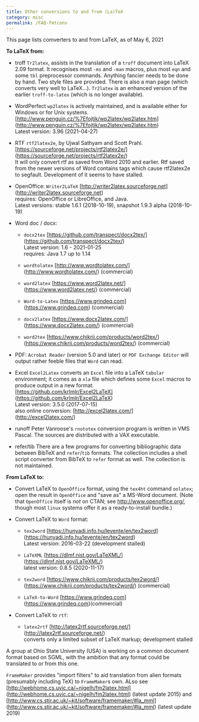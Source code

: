 ```yaml
---
title: Other conversions to and from (La)TeX
category: misc
permalink: /FAQ-fmtconv
---
```


This page lists comverters to and from LaTeX, as of May 6, 2021

**To LaTeX from:**

- troff `Tr2latex`, assists in the translation of a
  `troff` document into LaTeX 2.09 format.  It recognises most
  `-ms` and `-man` macros, plus most `eqn` and some
  `tbl` preprocessor commands.  Anything fancier needs to be
  done by hand. Two style files are provided. There is also a man page
  (which converts very well to LaTeX&hellip;).
  `Tr2latex` is an enhanced version of the earlier
  `troff-to-latex` (which is no longer available).

- WordPerfect `wp2latex` is actively maintained, and is
  available either for Windows or for Unix systems.  
  [http://www.penguin.cz/%7Efojtik/wp2latex/wp2latex.htm] (http://www.penguin.cz/%7Efojtik/wp2latex/wp2latex.htm)  
  Latest version: 3.96 (2021-04-27)
  
- RTF `rtf2latex2e`, by Ujwal Sathyam and Scott Prahl.  
  [https://sourceforge.net/projects/rtf2latex2e/] (https://sourceforge.net/projects/rtf2latex2e/)  
  It will only convert rtf as saved from Word 2010 and earlier. 
  Rtf saved from the newer versions of Word contains tags which cause rtf2latex2e to segfault.
  Development of it seems to have stalled.
  
- OpenOffice: `Writer2LaTeX` [http://writer2latex.sourceforge.net] (http://writer2latex.sourceforge.net)  
  requires: OpenOffice or LibreOffice, and Java.  
  Latest versions: stable 1.6.1 (2018-10-19), snapshot 1.9.3 alpha (2018-10-19)

- Word doc / docx: 
  - `docx2tex` [https://github.com/transpect/docx2tex/] (https://github.com/transpect/docx2tex/)  
      Latest version: 1.6 - 2021-01-25  
      requires: Java 1.7 up to 1.14
    
  - `wordtolatex` [http://www.wordtolatex.com/] (http://www.wordtolatex.com/)  (commercial)
  
  - `word2latex` [https://www.word2latex.net/] (https://www.word2latex.net/)  (commercial)
  
  - `Word-to-Latex` [https://www.grindeq.com] (https://www.grindeq.com)  (commercial)
  
  - `docx2latex` [https://www.docx2latex.com/] (https://www.docx2latex.com/)  (commercial)
  
  - `word2tex` [https://www.chikrii.com/products/word2tex/] (https://www.chikrii.com/products/word2tex/)  (commercial)
  
- PDF: `Acrobat Reader` (version 5.0 and later) 
  or `PDF Exchange Editor` will output rather feeble
  files that `Word` can read.
    
- Excel `Excel2Latex` converts an `Excel` file
  into a LaTeX `tabular` environment; it comes as a
  `xla` file which defines some `Excel` macros to produce
  output in a new format.  
  [https://github.com/krlmlr/Excel2LaTeX] (https://github.com/krlmlr/Excel2LaTeX)  
  Latest version: 3.5.0 (2017-07-15)  
  also online conversion: [http://excel2latex.com/] (http://excel2latex.com/)  
  
- runoff Peter Vanroose's `rnototex`
  conversion program is written in VMS Pascal.
  The sources are distributed with a VAX executable.
  
- refer/tib There are a few programs for converting bibliographic
  data between BibTeX and `refer`/`tib` formats.
  The collection includes a shell script converter from BibTeX to
  `refer` format as well. The collection is not maintained.

**From LaTeX to:**
  
- Convert LaTeX to `OpenOffice` format, using the
      `tex4ht` command `oolatex`; open the result in `OpenOffice` 
      and "save as" a MS-Word document.
      (Note that `OpenOffice` itself is _not_ on
      CTAN; see <http://www.openoffice.org/>, though most
      `linux` systems offer it as a ready-to-install bundle.)
      
- Convert LaTeX to `Word` format:

  - `tex2word` [https://hunyadi.info.hu/levente/en/tex2word] (https://hunyadi.info.hu/levente/en/tex2word)  
    Latest version: 2016-03-22 (development stalled)
  
  - `LaTeXML` [https://dlmf.nist.gov/LaTeXML/] (https://dlmf.nist.gov/LaTeXML/)  
    latest version: 0.8.5 (2020-11-17)
  
  - `tex2word` [https://www.chikrii.com/products/tex2word/] (https://www.chikrii.com/products/tex2word/) (commercial)
  
  - `LaTeX-to-Word` [https://www.grindeq.com] (https://www.grindeq.com)(commercial)
  
- Convert LaTeX to `rtf`: 
  - `latex2rtf` [http://latex2rtf.sourceforge.net/] (http://latex2rtf.sourceforge.net/)  
    converts only a limited subset of LaTeX markup;
    development stalled

A group at Ohio State University (USA) is working on
a common document format based on SGML, with the ambition that any
format could be translated to or from this one. 

`FrameMaker` provides "import filters" to aid translation from alien formats
(presumably including TeX) to `FrameMaker`s own.
ALso see [http://webhome.cs.uvic.ca/~nigelh/fm2latex.html] (http://webhome.cs.uvic.ca/~nigelh/fm2latex.html) (latest update 2015)
and [http://www.cs.stir.ac.uk/~kjt/software/framemaker/#la_mml] (http://www.cs.stir.ac.uk/~kjt/software/framemaker/#la_mml) (latest update 2019)
